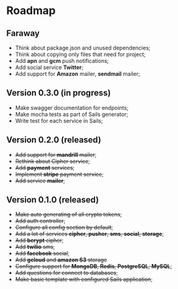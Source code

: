# Roadmap

## Faraway

- Think about package.json and unused dependencies;
- Think about copying only files that need for project;
- Add **apn** and **gcm** push notifications;
- Add social service **Twitter**;
- Add support for **Amazon** mailer, **sendmail** mailer;

## Version 0.3.0 (in progress)

- Make swagger documentation for endpoints;
- Make mocha tests as part of Sails generator;
- Write test for each service in Sails;

## Version 0.2.0 (released)

- ~~Add support for **mandrill** mailer~~;
- ~~Rethink about Cipher service~~;
- ~~Add **payment** services~~;
- ~~Implement **stripe** payment service~~;
- ~~Add service **mailer**~~;

## Version 0.1.0 (released)
- ~~Make auto generating of all crypto tokens~~;
- ~~Add auth controller~~;
- ~~Configure all config section by default~~;
- ~~Add a lot of services **cipher**, **pusher**, **sms**, **social**, **storage**~~;
- ~~Add **bcrypt** cipher~~;
- ~~Add **twilio** sms~~;
- ~~Add **facebook** social~~;
- ~~Add **gcloud** and **amazon S3** storage~~
- ~~Configure support for **MongoDB**, **Redis**, **PostgreSQL**, **MySQL**~~;
- ~~Add questions for connect to databases~~;
- ~~Make basic template with configured Sails application~~;
